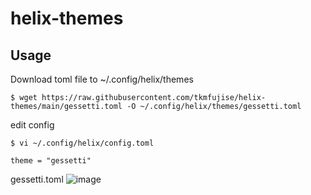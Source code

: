 # helix-themes

## Usage

Download toml file to ~/.config/helix/themes
```
$ wget https://raw.githubusercontent.com/tkmfujise/helix-themes/main/gessetti.toml -O ~/.config/helix/themes/gessetti.toml
```

edit config
```
$ vi ~/.config/helix/config.toml
```
```
theme = "gessetti"
```


gessetti.toml
![image](https://github.com/tkmfujise/helix-themes/assets/106900036/8bcae6ba-7afe-48da-a82e-8dd2c282a007)
